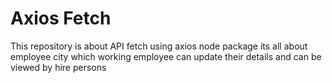# Axios Fetch

This repository is about API fetch using axios node package its all about employee city which working employee can update their details and can be viewed by hire persons
